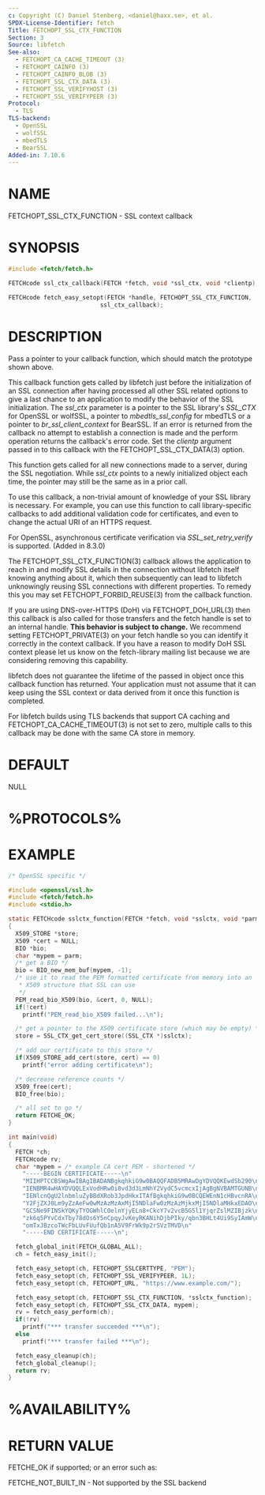 ```yaml
---
c: Copyright (C) Daniel Stenberg, <daniel@haxx.se>, et al.
SPDX-License-Identifier: fetch
Title: FETCHOPT_SSL_CTX_FUNCTION
Section: 3
Source: libfetch
See-also:
  - FETCHOPT_CA_CACHE_TIMEOUT (3)
  - FETCHOPT_CAINFO (3)
  - FETCHOPT_CAINFO_BLOB (3)
  - FETCHOPT_SSL_CTX_DATA (3)
  - FETCHOPT_SSL_VERIFYHOST (3)
  - FETCHOPT_SSL_VERIFYPEER (3)
Protocol:
  - TLS
TLS-backend:
  - OpenSSL
  - wolfSSL
  - mbedTLS
  - BearSSL
Added-in: 7.10.6
---
```


# NAME

FETCHOPT_SSL_CTX_FUNCTION - SSL context callback

# SYNOPSIS

~~~c
#include <fetch/fetch.h>

FETCHcode ssl_ctx_callback(FETCH *fetch, void *ssl_ctx, void *clientp);

FETCHcode fetch_easy_setopt(FETCH *handle, FETCHOPT_SSL_CTX_FUNCTION,
                          ssl_ctx_callback);
~~~

# DESCRIPTION

Pass a pointer to your callback function, which should match the prototype
shown above.

This callback function gets called by libfetch just before the initialization
of an SSL connection after having processed all other SSL related options to
give a last chance to an application to modify the behavior of the SSL
initialization. The *ssl_ctx* parameter is a pointer to the SSL library's
*SSL_CTX* for OpenSSL or wolfSSL, a pointer to *mbedtls_ssl_config* for
mbedTLS or a pointer to *br_ssl_client_context* for BearSSL. If an error is
returned from the callback no attempt to establish a connection is made and
the perform operation returns the callback's error code. Set the *clientp*
argument passed in to this callback with the FETCHOPT_SSL_CTX_DATA(3) option.

This function gets called for all new connections made to a server, during the
SSL negotiation. While *ssl_ctx* points to a newly initialized object each
time, the pointer may still be the same as in a prior call.

To use this callback, a non-trivial amount of knowledge of your SSL library is
necessary. For example, you can use this function to call library-specific
callbacks to add additional validation code for certificates, and even to
change the actual URI of an HTTPS request.

For OpenSSL, asynchronous certificate verification via *SSL_set_retry_verify*
is supported. (Added in 8.3.0)

The FETCHOPT_SSL_CTX_FUNCTION(3) callback allows the application to reach in
and modify SSL details in the connection without libfetch itself knowing
anything about it, which then subsequently can lead to libfetch unknowingly
reusing SSL connections with different properties. To remedy this you may set
FETCHOPT_FORBID_REUSE(3) from the callback function.

If you are using DNS-over-HTTPS (DoH) via FETCHOPT_DOH_URL(3) then this
callback is also called for those transfers and the fetch handle is set to an
internal handle. **This behavior is subject to change.** We recommend setting
FETCHOPT_PRIVATE(3) on your fetch handle so you can identify it correctly in the
context callback. If you have a reason to modify DoH SSL context please let us
know on the fetch-library mailing list because we are considering removing this
capability.

libfetch does not guarantee the lifetime of the passed in object once this
callback function has returned. Your application must not assume that it can
keep using the SSL context or data derived from it once this function is
completed.

For libfetch builds using TLS backends that support CA caching and
FETCHOPT_CA_CACHE_TIMEOUT(3) is not set to zero, multiple calls to this
callback may be done with the same CA store in memory.

# DEFAULT

NULL

# %PROTOCOLS%

# EXAMPLE

~~~c
/* OpenSSL specific */

#include <openssl/ssl.h>
#include <fetch/fetch.h>
#include <stdio.h>

static FETCHcode sslctx_function(FETCH *fetch, void *sslctx, void *parm)
{
  X509_STORE *store;
  X509 *cert = NULL;
  BIO *bio;
  char *mypem = parm;
  /* get a BIO */
  bio = BIO_new_mem_buf(mypem, -1);
  /* use it to read the PEM formatted certificate from memory into an
   * X509 structure that SSL can use
   */
  PEM_read_bio_X509(bio, &cert, 0, NULL);
  if(!cert)
    printf("PEM_read_bio_X509 failed...\n");

  /* get a pointer to the X509 certificate store (which may be empty) */
  store = SSL_CTX_get_cert_store((SSL_CTX *)sslctx);

  /* add our certificate to this store */
  if(X509_STORE_add_cert(store, cert) == 0)
    printf("error adding certificate\n");

  /* decrease reference counts */
  X509_free(cert);
  BIO_free(bio);

  /* all set to go */
  return FETCHE_OK;
}

int main(void)
{
  FETCH *ch;
  FETCHcode rv;
  char *mypem = /* example CA cert PEM - shortened */
    "-----BEGIN CERTIFICATE-----\n"
    "MIIHPTCCBSWgAwIBAgIBADANBgkqhkiG9w0BAQQFADB5MRAwDgYDVQQKEwdSb290\n"
    "IENBMR4wHAYDVQQLExVodHRwOi8vd3d3LmNhY2VydC5vcmcxIjAgBgNVBAMTGUNB\n"
    "IENlcnQgU2lnbmluZyBBdXRob3JpdHkxITAfBgkqhkiG9w0BCQEWEnN1cHBvcnRA\n"
    "Y2FjZXJ0Lm9yZzAeFw0wMzAzMzAxMjI5NDlaFw0zMzAzMjkxMjI5NDlaMHkxEDAO\n"
    "GCSNe9FINSkYQKyTYOGWhlC0elnYjyELn8+CkcY7v2vcB5G5l1YjqrZslMZIBjzk\n"
    "zk6q5PYvCdxTby78dOs6Y5nCpqyJvKeyRKANihDjbPIky/qbn3BHLt4Ui9SyIAmW\n"
    "omTxJBzcoTWcFbLUvFUufQb1nA5V9FrWk9p2rSVzTMVD\n"
    "-----END CERTIFICATE-----\n";

  fetch_global_init(FETCH_GLOBAL_ALL);
  ch = fetch_easy_init();

  fetch_easy_setopt(ch, FETCHOPT_SSLCERTTYPE, "PEM");
  fetch_easy_setopt(ch, FETCHOPT_SSL_VERIFYPEER, 1L);
  fetch_easy_setopt(ch, FETCHOPT_URL, "https://www.example.com/");

  fetch_easy_setopt(ch, FETCHOPT_SSL_CTX_FUNCTION, *sslctx_function);
  fetch_easy_setopt(ch, FETCHOPT_SSL_CTX_DATA, mypem);
  rv = fetch_easy_perform(ch);
  if(!rv)
    printf("*** transfer succeeded ***\n");
  else
    printf("*** transfer failed ***\n");

  fetch_easy_cleanup(ch);
  fetch_global_cleanup();
  return rv;
}
~~~

# %AVAILABILITY%

# RETURN VALUE

FETCHE_OK if supported; or an error such as:

FETCHE_NOT_BUILT_IN - Not supported by the SSL backend
